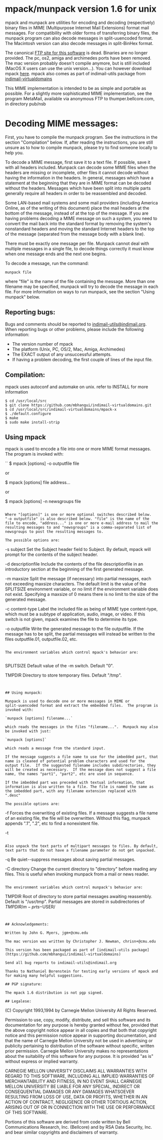 # mpack/munpack version 1.6 for unix

mpack and munpack are utilities for encoding and decoding (respectively) binary files in MIME (Multipurpose Internet Mail Extensions) format mail messages.  For compatibility with older forms of transferring binary files, the munpack program can also decode messages in split-uuencoded format. The Macintosh version can also decode messages in split-BinHex format.

The canonical [FTP site for this software](ftp.andrew.cmu.edu:pub/mpack/) is dead. Binaries are no longer provided. The pc, os2, amiga and archimedes ports have been removed. The mac version probably doesn't compile anymore, but is still included (MacOS X users can use the unix version...). You can however download mpack [here](https://github.com/mbhangui/indimail-virtualdomains/tree/master/mpack-x). mpack also comes as part of indimail-utils package from [indimail-virtualdomains](https://github.com/mbhangui/indimail-virtualdomains)

This MIME implementation is intended to be as simple and portable as possible.  For a slightly more sophisticated MIME implementation, see the program MetaMail, available via anonymous FTP to thumper.bellcore.com, in directory pub/nsb


# Decoding MIME messages:

First, you have to compile the munpack program.  See the instructions in the section "Compilation" below.  If, after reading the instructions, you are still unsure as to how to compile munpack, please try to find someone locally to help you.

To decode a MIME message, first save it to a text file.  If possible, save it with all headers included.  Munpack can decode some MIME files when the headers are missing or incomplete, other files it cannot decode without having the information in the headers.  In general, messages which have a statement at the beginning that they are in MIME format can be decoded without the headers.  Messages which have been split into multiple parts generally require all headers in order to be reassembled and decoded.

Some LAN-based mail systems and some mail providers (including America Online, as of the writing of this document) place the mail headers at the bottom of the message, instead of at the top of the message.  If you are having problems decoding a MIME message on such a system, you need to convert the mail back into the standard format by removing the system's nonstandard headers and moving the standard Internet headers to the top of the message (separated from the message body with a blank line).

There must be exactly one message per file. Munpack cannot deal with multiple messages in a single file, to decode things correctly it must know when one message ends and the next one begins.

To decode a message, run the command:

`munpack file`

where "file" is the name of the file containing the message. More than one filename may be specified, munpack will try to decode the message in each file.  For more information on ways to run munpack, see the section "Using munpack" below.

## Reporting bugs:

Bugs and comments should be reported to indimail-utils@indimail.org. When reporting bugs or other problems, please include the following information:

  * The version number of mpack
  * The platform (Unix, PC, OS/2, Mac, Amiga, Archimedes)
  * The EXACT output of any unsuccessful attempts.
  * If having a problem decoding, the first couple of lines of the input file.


## Compilation:

mpack uses autoconf and automake on unix.  refer to INSTALL for more information

```
$ cd /usr/local/src
$ git clone https://github.com/mbhangui/indimail-virtualdomains.git
$ cd /usr/local/src/indimail-virtualdomains/mpack-x
$ ./default.configure
$ make
$ sudo make install-strip
```

## Using mpack

mpack is used to encode a file into one or more MIME format messages.  The program is invoked with:

``
$ mpack [options] -o outputfile file

or 

$ mpack [options] file address...

or

$ mpack [options] -n newsgroups file
```

Where "[options]" is one or more optional switches described below.
"-o outputfile" is also described below. "file" is the name of the
file to encode, "address..." is one or more e-mail address to mail the
resulting messages to and "newsgroups" is a comma-separated list of
newsgroups to post the resulting messages to.

The possible options are:

```
-s subject
   Set the Subject header field to Subject.   By default,
   mpack will prompt for the contents of the subject
   header.

-d descriptionfile
   Include the contents of the file descriptionfile in an
   introductory section at the beginning of the first
   generated message.

-m maxsize
   Split the message (if necessary) into partial messages,
   each not exceeding maxsize characters.  The default
   limit is the value of the SPLITSIZE environment 
   variable, or no limit if the environment variable
   does not exist.  Specifying a maxsize of 0 means there
   is no limit to the size of the generated message.

-c content-type
   Label the included file as being of MIME type
   content-type, which must be a subtype of application,
   audio, image, or video.  If this switch is not given,
   mpack examines the file to determine its type.

-o outputfile
   Write the generated message to the file outputfile.  If
   the message has to be split, the partial messages will
   instead be written to the files outputfile.01,
   outputfile.02, etc.
```

The environment variables which control mpack's behavior are:


```
SPLITSIZE
Default value of the -m switch.  Default "0".

TMPDIR
Directory to store temporary files.  Default "/tmp".
```


## Using munpack:

Munpack is used to decode one or more messages in MIME or
split-uuencoded format and extract the embedded files.  The program is
invoked with:

`munpack [options] filename...`

which reads the messages in the files "filename...".  Munpack may also
be invoked with just:

`munpack [options]`

which reads a message from the standard input.

If the message suggests a file name to use for the imbedded part, that
name is cleaned of potential problem characters and used for the
output file.  If the suggested filename includes subdirectories, they
will be created as necessary.  If the message does not suggest a file
name, the names "part1", "part2", etc are used in sequence.

If the imbedded part was preceded with textual information, that
information is also written to a file. The file is named the same as
the imbedded part, with any filename extension replaced with
".desc"

The possible options are:

```
-f
   Forces the overwriting of existing files.  If a message
   suggests a file name of an existing file, the file will be
   overwritten.  Without this flag, munpack appends ".1", ".2",
   etc to find a nonexistent file.

-t
```

Also unpack the text parts of multipart messages to files. By default, text parts that do not have a filename parameter do not get unpacked.

```
-q
   Be quiet--suppress messages about saving partial messages.

-C directory
   Change the current directory to "directory" before reading
   any files.  This is useful when invoking munpack
   from a mail or news reader.
```

The environment variables which control munpack's behavior are:

```
TMPDIR
Root of directory to store partial messages awaiting 
reassembly.  Default is "/usr/tmp".   Partial messages
are stored in subdirectories of $TMPDIR/m-prts-$USER/
```


## Acknowledgements:

Written by John G. Myers, jgm+@cmu.edu

The mac version was written by Christopher J. Newman, chrisn+@cmu.edu

This version has been packaged as part of [indimail-utils package](https://github.com/mbhangui/indimail-virtualdomains)

Send all bug reports to indimail-utils@indimail.org 

Thanks to Nathaniel Borenstein for testing early versions of mpack and for making many helpful suggestions.

## PGP signature:

The mpack 1.6 distribution is not pgp signed.

## Legalese:

```
(C) Copyright 1993,1994 by Carnegie Mellon University
All Rights Reserved.

Permission to use, copy, modify, distribute, and sell this software
and its documentation for any purpose is hereby granted without fee,
provided that the above copyright notice appear in all copies and that
both that copyright notice and this permission notice appear in
supporting documentation, and that the name of Carnegie Mellon
University not be used in advertising or publicity pertaining to
distribution of the software without specific, written prior
permission.  Carnegie Mellon University makes no representations about
the suitability of this software for any purpose.  It is provided "as
is" without express or implied warranty.

CARNEGIE MELLON UNIVERSITY DISCLAIMS ALL WARRANTIES WITH REGARD TO
THIS SOFTWARE, INCLUDING ALL IMPLIED WARRANTIES OF MERCHANTABILITY
AND FITNESS, IN NO EVENT SHALL CARNEGIE MELLON UNIVERSITY BE LIABLE
FOR ANY SPECIAL, INDIRECT OR CONSEQUENTIAL DAMAGES OR ANY DAMAGES
WHATSOEVER RESULTING FROM LOSS OF USE, DATA OR PROFITS, WHETHER IN
AN ACTION OF CONTRACT, NEGLIGENCE OR OTHER TORTIOUS ACTION, ARISING
OUT OF OR IN CONNECTION WITH THE USE OR PERFORMANCE OF THIS
SOFTWARE.

Portions of this software are derived from code written by Bell
Communications Research, Inc. (Bellcore) and by RSA Data Security,
Inc. and bear similar copyrights and disclaimers of warranty.
```

